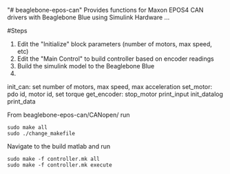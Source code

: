 "# beaglebone-epos-can" 
Provides functions for Maxon EPOS4 CAN drivers with Beaglebone Blue using Simulink Hardware ...

#Steps

1. Edit the "Initialize" block parameters (number of motors, max speed, etc)
2. Edit the "Main Control" to build controller based on encoder readings
3. Build the  simulink model to the Beaglebone Blue
4. 

init_can: set number of motors, max speed, max acceleration
set_motor: pdo id, motor id, set torque
get_encoder: 
stop_motor
print_input
init_datalog
print_data

From beaglebone-epos-can/CANopen/ run

```
sudo make all
sudo ./change_makefile
```

Navigate to the build matlab and run

```
sudo make -f controller.mk all
sudo make -f controller.mk execute
```
